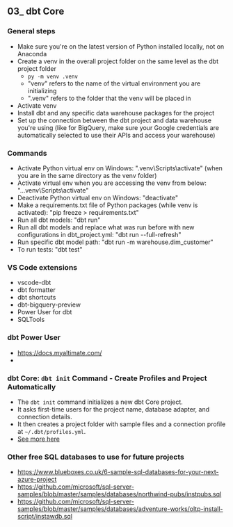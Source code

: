 ## 03_ dbt Core

### General steps
- Make sure you're on the latest version of Python installed locally, not on Anaconda
- Create a venv in the overall project folder on the same level as the dbt project folder
  - `py -m venv .venv`
  - "venv" refers to the name of the virtual environment you are initializing
  - ".venv" refers to the folder that the venv will be placed in
- Activate venv
- Install dbt and any specific data warehouse packages for the project
- Set up the connection between the dbt project and data warehouse you're using (like for BigQuery, make sure your Google credentials are automatically selected to use their APIs and access your warehouse)

### Commands
- Activate Python virtual env on Windows: ".venv\Scripts\activate" (when you are in the same directory as the venv folder)
- Activate virtual env when you are accessing the venv from below: "..\.venv\Scripts\activate"
- Deactivate Python virtual env on Windows: "deactivate"
- Make a requirements.txt file of Python packages (while venv is activated): "pip freeze > requirements.txt"
- Run all dbt models: "dbt run"
- Run all dbt models and replace what was run before with new configurations in dbt_project.yml: "dbt run --full-refresh"
- Run specific dbt model path: "dbt run -m warehouse.dim_customer"
- To run tests: "dbt test"

### VS Code extensions
- vscode-dbt
- dbt formatter
- dbt shortcuts
- dbt-bigquery-preview
- Power User for dbt
- SQLTools

### dbt Power User
- https://docs.myaltimate.com/
- 
### dbt Core: `dbt init` Command - Create Profiles and Project Automatically
- The `dbt init` command initializes a new dbt Core project.
- It asks first-time users for the project name, database adapter, and connection details.
- It then creates a project folder with sample files and a connection profile at `~/.dbt/profiles.yml`.
- [See more here](https://docs.getdbt.com/reference/commands/init)

### Other free SQL databases to use for future projects
- https://www.blueboxes.co.uk/6-sample-sql-databases-for-your-next-azure-project
- https://github.com/microsoft/sql-server-samples/blob/master/samples/databases/northwind-pubs/instpubs.sql
- https://github.com/microsoft/sql-server-samples/blob/master/samples/databases/adventure-works/oltp-install-script/instawdb.sql